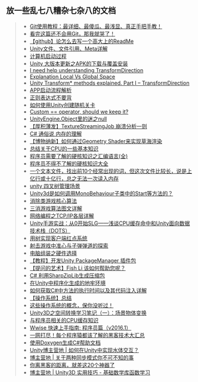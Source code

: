 ## 放一些乱七八糟杂七杂八的文档  

>* [Git使用教程：最详细、最傻瓜、最浅显、真正手把手教！](https://mp.weixin.qq.com/s/iIZNynZFKDMcnXZPfx2iqA)  
>* [看完这篇还不会用Git，那我就哭了！](https://www.cnblogs.com/wupeixuan/p/11947343.html)  
>* [【github】论怎么去写一个高大上的ReadMe](https://www.cnblogs.com/penghuwan/p/11485101.html)  
>* [Unity文件、文件引用、Meta详解](https://blog.uwa4d.com/archives/USparkle_inf_UnityEngine.html)  
>* [计算机启动过程](https://www.cnblogs.com/adamwong/p/10582183.html)  
>* [Unity 大版本更新之APK的下载与覆盖安装](https://www.cnblogs.com/wuzhang/p/wuzhang20190405.html)  
>* [I need help understanding TransformDirection](https://answers.unity.com/questions/506740/i-need-help-understanding-transformdirection.html)  
>* [Explanation Local Vs Global Space](https://answers.unity.com/questions/31169/explanation-local-vs-global-space.html)  
>* [Unity Transform* methods explained. Part I – TransformDirection](https://alexey-anufriev.com/blog/unity-transform-methods-explained-part-i-transformdirection/)  
>* [APP启动流程解析](https://mp.weixin.qq.com/s/T9YV9I8s2_igFtprdmd9jQ)    
>* [正则表达式不要背](https://www.cnblogs.com/scq000/p/10875941.html)  
>* [如何使用Unity创建随机关卡](https://mp.weixin.qq.com/s/xSceZDtczeH10xls4Nlz5A)  
>* [Custom == operator, should we keep it?](https://blogs.unity3d.com/2014/05/16/custom-operator-should-we-keep-it/)  
>* [UnityEngine.Object里的迷之null](http://qiankanglai.me/2016/10/21/fake-null/)  
>* [【厚积薄发】TextureStreamingJob 崩溃分析一则](https://mp.weixin.qq.com/s/jxsLOPMalJtHXDfzTcVVuQ)  
>* [C# 通俗说 内存的理解](https://www.cnblogs.com/u3ddjw/p/11065189.html)  
>* [【博物纳新】如何通过Geometry Shader来实现草海渲染](https://mp.weixin.qq.com/s/nYSNIEq8m5RAnfVr-9Y0Sw)  
>* [总结关于CPU的一些基本知识](https://www.cnblogs.com/f-ck-need-u/p/11141636.html)  
>* [程序员需要了解的硬核知识之汇编语言(全)](https://www.cnblogs.com/cxuanBlog/p/11976084.html)  
>* [程序员不得不了解的硬核知识大全](https://www.cnblogs.com/cxuanBlog/p/12195745.html)  
>* [一个文本文件，找出前10个经常出现的词，但这次文件比较长，说是上亿行或十亿行，总之无法一次读入内存](http://www.mamicode.com/info-detail-1037262.html)  
>* [unity 四叉树管理场景](https://www.cnblogs.com/McYY/p/11332717.html)  
>* [Unity3d是如何调用MonoBehaviour子类中的Start等方法的？](https://www.zhihu.com/question/27752591)  
>* [消除类游戏核心算法](https://blog.csdn.net/u014096244/article/details/40541319)  
>* [三消游戏算法图文详解](https://blog.csdn.net/sinat_39291423/article/details/78089828)  
>* [网络编程之TCP/IP各层详解](https://www.cnblogs.com/Kwan-C/p/11508684.html)  
>* [Unity手游实战：从0开始SLG——浅谈CPU缓存命中和Unity面向数据技术栈（DOTS）](https://mp.weixin.qq.com/s/En7X5QKJ6hDjs2CotIVmhQ)  
>* [用树实现客户端红点系统](https://mp.weixin.qq.com/s/EdpKDutDdiqtJKYbIm9shg)  
>* [射击游戏中准心与子弹弹道的探索](https://www.cnblogs.com/juzii/p/11798839.html)  
>* [电脑组装之硬件选择](https://www.cnblogs.com/LXP-Never/p/11607551.html)  
>* [【教程】开发Unity PackageManager 插件包](https://www.jianshu.com/p/153841d65846)  
>* [【提问的艺术】Fish Li 该如何帮助您呢？](https://www.cnblogs.com/fish-li/archive/2013/03/12/2954997.html)  
>* [C# 利用SharpZipLib生成压缩包](https://www.cnblogs.com/hsiang/p/9721423.html)  
>* [在Unity中程序化生成的地牢环境](https://mp.weixin.qq.com/s/3yM-mAAXq_fX5tcy82s0uQ)  
>* [如何获取C#中方法的执行时间以及其代码注入详解](https://www.jb51.net/article/150482.htm)  
>* [【操作系统】总结](https://www.cnblogs.com/blknemo/p/12274600.html)  
>* [这些操作系统的概念，保你没听过！](https://www.cnblogs.com/cxuanBlog/p/12290394.html)  
>* [Unity3D之空间转换学习笔记（一）：场景物体变换](https://www.cnblogs.com/hammerc/p/4638418.html)  
>* [与程序员相关的CPU缓存知识](https://news.cnblogs.com/n/656672/)  
>* [Wwise 快速上手指南: 程序员篇（v2016.1）](https://gameinstitute.qq.com/community/detail/107700)  
>* [一网打尽！每个程序猿都该了解的黑客技术大汇总](https://www.cnblogs.com/xuanyuan/p/12529598.html)  
>* [使用Doxygen生成C#帮助文档](https://www.cnblogs.com/zhaoqingqing/p/3842236.html)  
>* [Unity博主营地 | 如何在Unity中实现水体交互？](https://mp.weixin.qq.com/s/-sL54xgyX6mVMnVOMHnpVg)  
>* [博主营地 | 关于两种同步模式你不可不知的事](https://mp.weixin.qq.com/s/jfuuVZMmqDnPMufXJYzO_g)  
>* [你离黑客的距离，就差这20个神器了](https://www.cnblogs.com/xuanyuan/p/12799773.html)  
>* [博主营地 | Unity3D 实用技巧 - 基础数学库函数学习](https://mp.weixin.qq.com/s/58TfTwoeglATWDGL0W4glA)  
